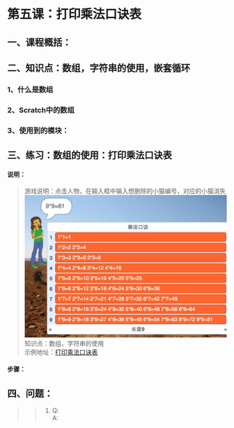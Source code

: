 # 第五课：打印乘法口诀表

## 一、课程概括：   

## 二、知识点：数组，字符串的使用，嵌套循环
### 1、什么是数组

### 2、Scratch中的数组

### 3、使用到的模块：  


## 三、练习：数组的使用：打印乘法口诀表   

#### 说明： 
> 游戏说明：点击人物，在输入框中输入想删除的小猫编号，对应的小猫消失    
![打印乘法口诀表](https://raw.githubusercontent.com/jellier/teachkidscratch/master/thumb/MultiTable.jpg)   
> 知识点：数组，字符串的使用     
> 示例地址：[打印乘法口诀表](https://scratch.mit.edu/projects/321784470/editor)   

#### 步骤：


## 四、问题：  
>>1. Q:          
     A:        
     

